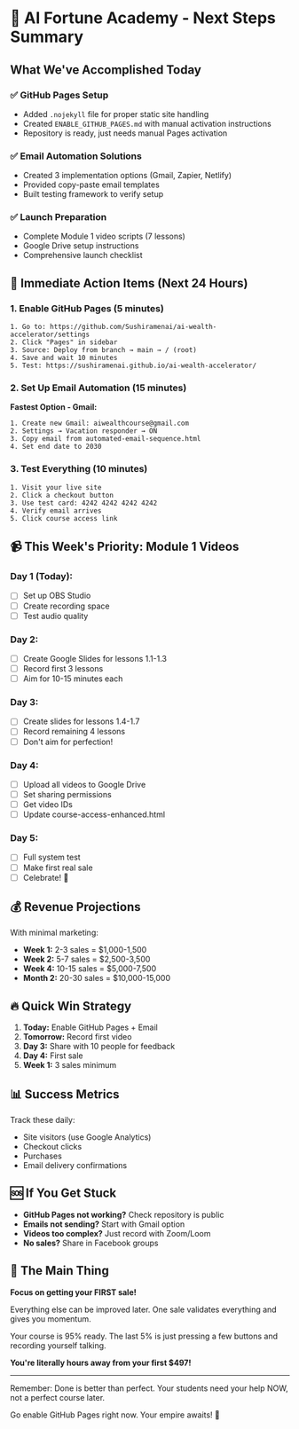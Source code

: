 # 🎯 AI Fortune Academy - Next Steps Summary

## What We've Accomplished Today

### ✅ GitHub Pages Setup
- Added `.nojekyll` file for proper static site handling
- Created `ENABLE_GITHUB_PAGES.md` with manual activation instructions
- Repository is ready, just needs manual Pages activation

### ✅ Email Automation Solutions
- Created 3 implementation options (Gmail, Zapier, Netlify)
- Provided copy-paste email templates
- Built testing framework to verify setup

### ✅ Launch Preparation
- Complete Module 1 video scripts (7 lessons)
- Google Drive setup instructions
- Comprehensive launch checklist

## 🚨 Immediate Action Items (Next 24 Hours)

### 1. Enable GitHub Pages (5 minutes)
```
1. Go to: https://github.com/Sushiramenai/ai-wealth-accelerator/settings
2. Click "Pages" in sidebar
3. Source: Deploy from branch → main → / (root)
4. Save and wait 10 minutes
5. Test: https://sushiramenai.github.io/ai-wealth-accelerator/
```

### 2. Set Up Email Automation (15 minutes)
**Fastest Option - Gmail:**
```
1. Create new Gmail: aiwealthcourse@gmail.com
2. Settings → Vacation responder → ON
3. Copy email from automated-email-sequence.html
4. Set end date to 2030
```

### 3. Test Everything (10 minutes)
```
1. Visit your live site
2. Click a checkout button
3. Use test card: 4242 4242 4242 4242
4. Verify email arrives
5. Click course access link
```

## 📹 This Week's Priority: Module 1 Videos

### Day 1 (Today):
- [ ] Set up OBS Studio
- [ ] Create recording space
- [ ] Test audio quality

### Day 2:
- [ ] Create Google Slides for lessons 1.1-1.3
- [ ] Record first 3 lessons
- [ ] Aim for 10-15 minutes each

### Day 3:
- [ ] Create slides for lessons 1.4-1.7
- [ ] Record remaining 4 lessons
- [ ] Don't aim for perfection!

### Day 4:
- [ ] Upload all videos to Google Drive
- [ ] Set sharing permissions
- [ ] Get video IDs
- [ ] Update course-access-enhanced.html

### Day 5:
- [ ] Full system test
- [ ] Make first real sale
- [ ] Celebrate! 🎉

## 💰 Revenue Projections

With minimal marketing:
- **Week 1:** 2-3 sales = $1,000-1,500
- **Week 2:** 5-7 sales = $2,500-3,500
- **Week 4:** 10-15 sales = $5,000-7,500
- **Month 2:** 20-30 sales = $10,000-15,000

## 🔥 Quick Win Strategy

1. **Today:** Enable GitHub Pages + Email
2. **Tomorrow:** Record first video
3. **Day 3:** Share with 10 people for feedback
4. **Day 4:** First sale
5. **Week 1:** 3 sales minimum

## 📊 Success Metrics

Track these daily:
- Site visitors (use Google Analytics)
- Checkout clicks
- Purchases
- Email delivery confirmations

## 🆘 If You Get Stuck

- **GitHub Pages not working?** Check repository is public
- **Emails not sending?** Start with Gmail option
- **Videos too complex?** Just record with Zoom/Loom
- **No sales?** Share in Facebook groups

## 🎯 The Main Thing

**Focus on getting your FIRST sale!**

Everything else can be improved later. One sale validates everything and gives you momentum.

Your course is 95% ready. The last 5% is just pressing a few buttons and recording yourself talking.

**You're literally hours away from your first $497!**

---

Remember: Done is better than perfect. Your students need your help NOW, not a perfect course later.

Go enable GitHub Pages right now. Your empire awaits! 🚀